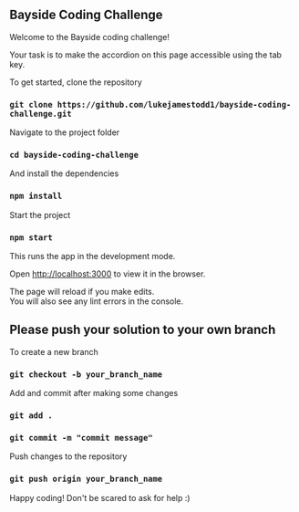 
## Bayside Coding Challenge

Welcome to the Bayside coding challenge! 

Your task is to make the accordion on this page accessible using the tab key.

To get started, clone the repository

### `git clone https://github.com/lukejamestodd1/bayside-coding-challenge.git`

Navigate to the project folder

### `cd bayside-coding-challenge`

And install the dependencies

### `npm install`

Start the project

### `npm start`

This runs the app in the development mode.<br />

Open [http://localhost:3000](http://localhost:3000) to view it in the browser.

The page will reload if you make edits.<br />
You will also see any lint errors in the console.

## Please push your solution to your own branch

To create a new branch

### `git checkout -b your_branch_name`

Add and commit after making some changes

### `git add .`

### `git commit -m "commit message"`

Push changes to the repository

### `git push origin your_branch_name`

Happy coding! Don't be scared to ask for help :)

